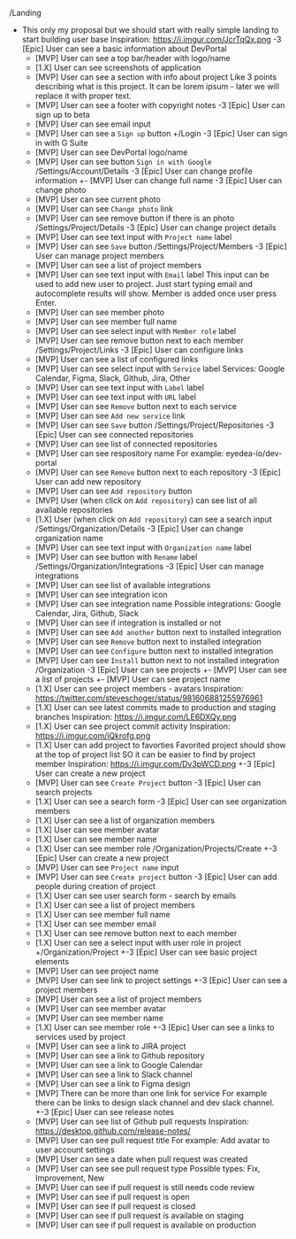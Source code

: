 /Landing
  - This only my proposal but we should start with really simple landing to start building user base
    Inspiration: https://i.imgur.com/JcrTqQx.png
  -3 [Epic] User can see a basic information about DevPortal
    - [MVP] User can see a top bar/header with logo/name
    - [1.X] User can see screenshots of application
    - [MVP] User can see a section with info about project
      Like 3 points describing what is this project. It can be lorem ipsum - later we will replace it with proper text.
    - [MVP] User can see a footer with copyright notes
  -3 [Epic] User can sign up to beta
    - [MVP] User can see email input
    - [MVP] User can see a `Sign up` button
+/Login
  -3 [Epic] User can sign in with G Suite
    - [MVP] User can see DevPortal logo/name
    - [MVP] User can see button `Sign in with Google`
/Settings/Account/Details
  -3 [Epic] User can change profile information
    +- [MVP] User can change full name
  -3 [Epic] User can change photo
    - [MVP] User can see current photo
    - [MVP] User can see `Change photo` link
    - [MVP] User can see remove button if there is an photo
/Settings/Project/Details
  -3 [Epic] User can change project details
    - [MVP] User can see text input with `Project name` label
    - [MVP] User can see `Save` button
/Settings/Project/Members
  -3 [Epic] User can manage project members
    - [MVP] User can see a list of project members
    - [MVP] User can see text input with `Email` label
      This input can be used to add new user to project. Just start typing email and autocomplete results will show. Member is added once user press Enter.
    - [MVP] User can see member photo
    - [MVP] User can see member full name
    - [MVP] User can see select input with `Member role` label
    - [MVP] User can see remove button next to each member
/Settings/Project/Links
  -3 [Epic] User can configure links
    - [MVP] User can see a list of configured links
    - [MVP] User can see select input with `Service` label
      Services: Google Calendar, Figma, Slack, Github, Jira, Other
    - [MVP] User can see text input with `Label` label
    - [MVP] User can see text input with `URL` label
    - [MVP] User can see `Remove` button next to each service
    - [MVP] User can see `Add new service` link
    - [MVP] User can see `Save` button
/Settings/Project/Repositories
  -3 [Epic] User can see connected repositories
    - [MVP] User can see list of connected repositories
    - [MVP] User can see respository name
      For example: eyedea-io/dev-portal
    - [MVP] User can see `Remove` button next to each repository
  -3 [Epic] User can add new repository
    - [MVP] User can see `Add repository` button
    - [MVP] User (when click on `Add repository`) can see list of all available repositories
    - [1.X] User (when click on `Add repository`) can see a search input
/Settings/Organization/Details
  -3 [Epic] User can change organization name
    - [MVP] User can see text input with `Organization name` label
    - [MVP] User can see button with `Rename` label
/Settings/Organization/Integrations
  -3 [Epic] User can manage integrations
    - [MVP] User can see list of available integrations
    - [MVP] User can see integration icon
    - [MVP] User can see integration name
      Possible integrations: Google Calendar, Jira, Github, Slack
    - [MVP] User can see if integration is installed or not
    - [MVP] User can see `Add another` button next to installed integration
    - [MVP] User can see `Remove` button next to installed integration
    - [MVP] User can see `Configure` button next to installed integration
    - [MVP] User can see `Install` button next to not installed integration
/Organization
  -3 [Epic] User can see projects
    +- [MVP] User can see a list of projects
    +- [MVP] User can see project name
    - [1.X] User can see project members - avatars
      Inspiration: https://twitter.com/steveschoger/status/981606881255976961
    - [1.X] User can see latest commits made to production and staging branches
      Inspiration: https://i.imgur.com/LE6DXQy.png
    - [1.X] User can see project commit activity
      Inspiration: https://i.imgur.com/iQkrofg.png
    - [1.X] User can add project to favorties
      Favorited project should show at the top of project list SO it can be easier to find by project member
      Inspiration: https://i.imgur.com/Dv3pWCD.png
  +-3 [Epic] User can create a new project
    - [MVP] User can see `Create Project` button
  -3 [Epic] User can search projects
    - [1.X] User can see a search form
  -3 [Epic] User can see organization members
    - [1.X] User can see a list of organization members
    - [1.X] User can see member avatar
    - [1.X] User can see member name
    - [1.X] User can see member role
/Organization/Projects/Create
  +-3 [Epic] User can create a new project
    - [MVP] User can see `Project name` input
    - [MVP] User can see `Create project` button
  -3 [Epic] User can add people during creation of project
    - [1.X] User can see user search form - search by emails
    - [1.X] User can see a list of project members
    - [1.X] User can see member full name
    - [1.X] User can see member email
    - [1.X] User can see remove button next to each member
    - [1.X] User can see a select input with user role in project
+/Organization/Project
  +-3 [Epic] User can see basic project elements
    - [MVP] User can see project name
    - [MVP] User can see link to project settings
  +-3 [Epic] User can see a project members
    - [MVP] User can see a list of project members
    - [MVP] User can see member avatar
    - [MVP] User can see member name
    - [1.X] User can see member role
  +-3 [Epic] User can see a links to services used by project
    - [MVP] User can see a link to JIRA project
    - [MVP] User can see a link to Github repository
    - [MVP] User can see a link to Google Calendar
    - [MVP] User can see a link to Slack channel
    - [MVP] User can see a link to Figma design
    - [MVP] There can be more than one link for service
      For example there can be links to design slack channel and dev slack channel.
  +-3 [Epic] User can see release notes
    - [MVP] User can see list of Github pull requests
      Inspiration: https://desktop.github.com/release-notes/
    - [MVP] User can see pull request title
      For example: Add avatar to user account settings
    - [MVP] User can see a date when pull request was created
    - [MVP] User can see see pull request type
      Possible types: Fix, Improvement, New
    - [MVP] User can see if pull request is still needs code review
    - [MVP] User can see if pull request is open
    - [MVP] User can see if pull request is closed
    - [MVP] User can see if pull request is available on staging
    - [MVP] User can see if pull request is available on production
